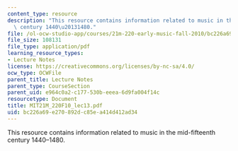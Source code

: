 ```yaml
---
content_type: resource
description: "This resource contains information related to music in the mid-fifteenth\
  \ century 1440\u20131480."
file: /ol-ocw-studio-app/courses/21m-220-early-music-fall-2010/bc226a69e270892dc85ea414d412ad34_MIT21M_220F10_lec13.pdf
file_size: 108131
file_type: application/pdf
learning_resource_types:
- Lecture Notes
license: https://creativecommons.org/licenses/by-nc-sa/4.0/
ocw_type: OCWFile
parent_title: Lecture Notes
parent_type: CourseSection
parent_uid: e964c0a2-c177-530b-eeea-6d9fa004f14c
resourcetype: Document
title: MIT21M_220F10_lec13.pdf
uid: bc226a69-e270-892d-c85e-a414d412ad34
---
```

This resource contains information related to music in the mid-fifteenth century 1440–1480.